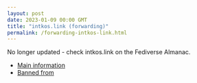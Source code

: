 ```yaml
---
layout: post
date: 2023-01-09 00:00 GMT
title: "intkos.link (forwarding)"
permalink: /forwarding-intkos-link.html
---
```


No longer updated - check intkos.link on the Fediverse Almanac.

* [Main information](https://www.fediversealmanac.com/api/v1/instances/intkos.link)
* [Banned from](https://www.fediversealmanac.com/api/v1/instances/intkos.link/banned_from)

